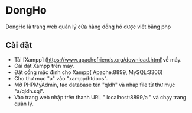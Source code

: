 # DongHo
DongHo là trang web quản lý cửa hàng đồng hồ được viết bằng php

## Cài đặt
- Tải [Xampp] (https://www.apachefriends.org/download.html)về máy.
- Cài đặt Xampp trên máy.
- Đặt cổng mặc định cho Xampp( Apache:8899, MySQL:3306)
- Cho thư mục "a" vào "xampp/htdocs".
- Mở PHPMyAdmin, tạo database tên "qldh" và nhập file từ thư mục "a/qldh.sql".
- Vào trang web nhập trên thanh URL " localhost:8899/a " và chạy trang quản lý.
